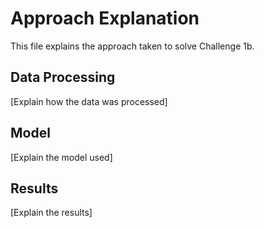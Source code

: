 # Approach Explanation

This file explains the approach taken to solve Challenge 1b.

## Data Processing

[Explain how the data was processed]

## Model

[Explain the model used]

## Results

[Explain the results]
